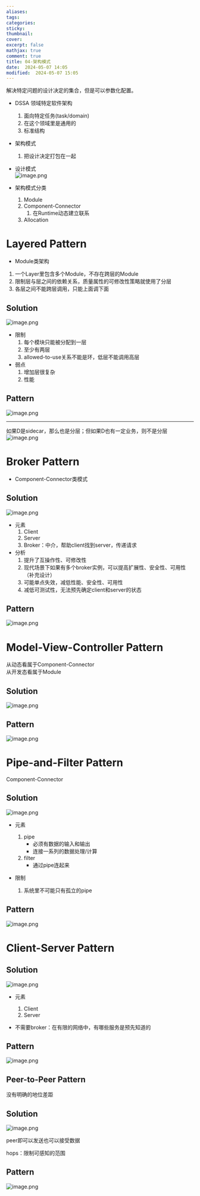 ```yaml
---
aliases: 
tags: 
categories:
sticky:
thumbnail:
cover: 
excerpt: false
mathjax: true
comment: true
title: 04-架构模式
date:  2024-05-07 14:05
modified:  2024-05-07 15:05
---
```


解决特定问题的设计决定的集合，但是可以参数化配置。

- DSSA 领域特定软件架构
	1. 面向特定任务(task/domain)
	2. 在这个领域里是通用的
	3. 标准结构
- 架构模式
	1. 把设计决定打包在一起
- 设计模式  
![image.png](https://chillcharlie-img.oss-cn-hangzhou.aliyuncs.com/image%2F2024%2F05%2F07%2F14-09-51-8b4e00572f757ad428e4008f69aa83da-20240507140950-fa7584.png)

- 架构模式分类
	1. Module
	2. Component-Connector
		1. 在Runtime动态建立联系
	3. Allocation

# Layered Pattern

- Module类架构

1. 一个Layer里包含多个Module，不存在跨层的Module
2. 限制层与层之间的依赖关系，质量属性的可修改性策略就使用了分层
3. 各层之间不能跨层调用，只能上面调下面

## Solution

![image.png](https://chillcharlie-img.oss-cn-hangzhou.aliyuncs.com/image%2F2024%2F05%2F07%2F14-16-47-b199ddcbdff99b04e268ba2e7d332b4c-20240507141646-1ef7b2.png)

- 限制
	1. 每个模块只能被分配到一层
	2. 至少有两层
	3. allowed-to-use关系不能是环，低层不能调用高层
- 弱点
	1. 增加层很复杂
	2. 性能

## Pattern

![image.png](https://chillcharlie-img.oss-cn-hangzhou.aliyuncs.com/image%2F2024%2F05%2F07%2F14-18-30-444d6cbeb1cdbf4fa785de6b61092876-20240507141829-67d177.png)

---

如果D是sidecar，那么也是分层；但如果D也有一定业务，则不是分层  
![image.png](https://chillcharlie-img.oss-cn-hangzhou.aliyuncs.com/image%2F2024%2F05%2F07%2F14-25-46-741bf1a29993aa374ab8a6754a9fb3bd-20240507142545-72c020.png)

# Broker Pattern

- Component-Connector类模式

## Solution

![image.png](https://chillcharlie-img.oss-cn-hangzhou.aliyuncs.com/image%2F2024%2F05%2F07%2F14-34-43-2c21c09e9de3e3b8c04404d72a18db01-20240507143442-cee395.png)

- 元素
	1. Client
	2. Server
	3. Broker：中介，帮助client找到server，传递请求
- 分析
	1. 提升了互操作性、可修改性
	2. 现代场景下如果有多个broker实例，可以提高扩展性、安全性、可用性（补充设计）
	3. 可能单点失效，减低性能、安全性、可用性
	4. 减低可测试性，无法预先确定client和server的状态

## Pattern

![image.png](https://chillcharlie-img.oss-cn-hangzhou.aliyuncs.com/image%2F2024%2F05%2F07%2F14-36-41-5112182333c844cc84ff216ca67d7c03-20240507143641-9c99b5.png)

# Model-View-Controller Pattern

从动态看属于Component-Connector  
从开发态看属于Module

## Solution

![image.png](https://chillcharlie-img.oss-cn-hangzhou.aliyuncs.com/image%2F2024%2F05%2F07%2F14-54-35-cc6e1787efc5b7097c73cbb1ae914782-20240507145434-fb3e5b.png)

## Pattern

![image.png](https://chillcharlie-img.oss-cn-hangzhou.aliyuncs.com/image%2F2024%2F05%2F07%2F14-54-49-7e40f48489e84a51c5331bf99eb8f877-20240507145448-7baa06.png)

# Pipe-and-Filter Pattern

Component-Connector

## Solution

![image.png](https://chillcharlie-img.oss-cn-hangzhou.aliyuncs.com/image%2F2024%2F05%2F07%2F14-56-07-9ecaef916b1c000ee9724bf806272c79-20240507145607-deab29.png)

- 元素
	1. pipe
		- 必须有数据的输入和输出
		- 连接一系列的数据处理/计算
	2. filter
		- 通过pipe连起来

- 限制
	1. 系统里不可能只有孤立的pipe

## Pattern

![image.png](https://chillcharlie-img.oss-cn-hangzhou.aliyuncs.com/image%2F2024%2F05%2F07%2F14-57-55-2764955e71cac24cc8a6b8df474c15a6-20240507145754-7b1c94.png)

# Client-Server Pattern

## Solution

![image.png](https://chillcharlie-img.oss-cn-hangzhou.aliyuncs.com/image%2F2024%2F05%2F07%2F14-59-19-36800fe2562f1df5520f11d28f81167d-20240507145918-c888d4.png)

- 元素
	1. Client
	2. Server

- 不需要broker：在有限的网络中，有哪些服务是预先知道的

## Pattern

![image.png](https://chillcharlie-img.oss-cn-hangzhou.aliyuncs.com/image%2F2024%2F05%2F07%2F15-03-13-fe3a35814348e258c7bcbf1c77e4d792-20240507150312-39032f.png)



## Peer-to-Peer Pattern


没有明确的地位差距

## Solution


![image.png](https://chillcharlie-img.oss-cn-hangzhou.aliyuncs.com/image%2F2024%2F05%2F07%2F15-04-53-895cb73111b3ab647bb300595b8a7a2a-20240507150452-821875.png)

peer即可以发送也可以接受数据

hops：限制可感知的范围


## Pattern

![image.png](https://chillcharlie-img.oss-cn-hangzhou.aliyuncs.com/image%2F2024%2F05%2F07%2F15-07-03-98cf5b4315536a76cde2239249b648c1-20240507150702-8ce395.png)





